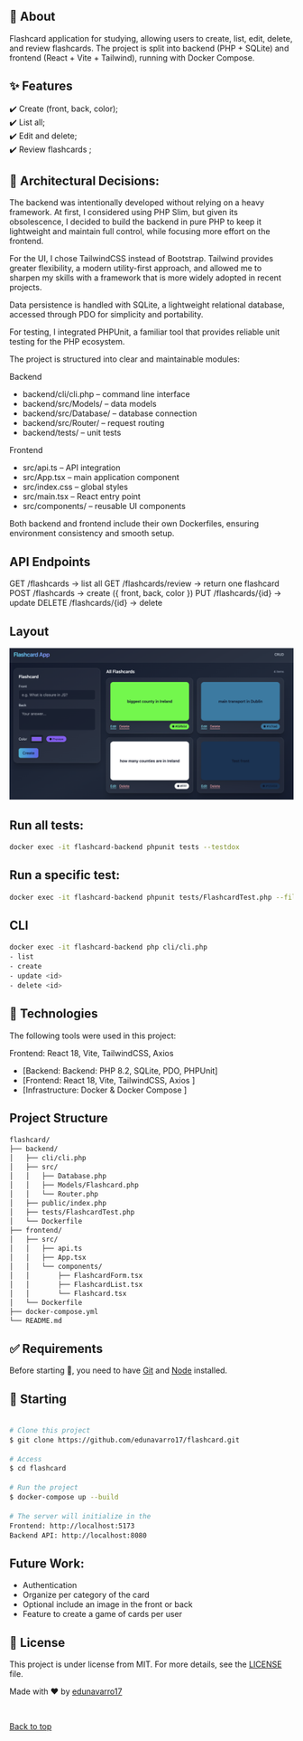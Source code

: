
## :dart: About ##


Flashcard application for studying, allowing users to create, list, edit, delete, and review flashcards.
The project is split into backend (PHP + SQLite) and frontend (React + Vite + Tailwind), running with Docker Compose.
## :sparkles: Features ##

:heavy_check_mark: Create (front, back, color);\
:heavy_check_mark: List all;\
:heavy_check_mark: Edit and delete;\
:heavy_check_mark: Review flashcards ;


## :memo: Architectural Decisions: 
The backend was intentionally developed without relying on a heavy framework. At first, I considered using PHP Slim, but given its obsolescence, I decided to build the backend in pure PHP to keep it lightweight and maintain full control, while focusing more effort on the frontend.

For the UI, I chose TailwindCSS instead of Bootstrap. Tailwind provides greater flexibility, a modern utility-first approach, and allowed me to sharpen my skills with a framework that is more widely adopted in recent projects.

Data persistence is handled with SQLite, a lightweight relational database, accessed through PDO for simplicity and portability.

For testing, I integrated PHPUnit, a familiar tool that provides reliable unit testing for the PHP ecosystem.

The project is structured into clear and maintainable modules:

Backend

- backend/cli/cli.php – command line interface
- backend/src/Models/ – data models
- backend/src/Database/ – database connection
- backend/src/Router/ – request routing
- backend/tests/ – unit tests

Frontend

- src/api.ts – API integration
- src/App.tsx – main application component
- src/index.css – global styles
- src/main.tsx – React entry point
- src/components/ – reusable UI components

Both backend and frontend include their own Dockerfiles, ensuring environment consistency and smooth setup.


## API Endpoints
GET /flashcards → list all
GET /flashcards/review → return one flashcard
POST /flashcards → create ({ front, back, color })
PUT /flashcards/{id} → update
DELETE /flashcards/{id} → delete

## Layout
![alt text](https://github.com/edunavarro17/flashcard/blob/main/flashcard.png)

## Run all tests:

```bash
docker exec -it flashcard-backend phpunit tests --testdox
```
## Run a specific test:

```bash
docker exec -it flashcard-backend phpunit tests/FlashcardTest.php --filter testCreateFlashcard --testdox
```

## CLI

```bash
docker exec -it flashcard-backend php cli/cli.php 
- list
- create
- update <id>
- delete <id>
```
## :rocket: Technologies ##

The following tools were used in this project:

Frontend: React 18, Vite, TailwindCSS, Axios
- [Backend: Backend: PHP 8.2, SQLite, PDO, PHPUnit]
- [Frontend: React 18, Vite, TailwindCSS, Axios
]
- [Infrastructure: Docker & Docker Compose
]

## Project Structure
```
flashcard/
├── backend/
│   ├── cli/cli.php
│   ├── src/
│   │   ├── Database.php
│   │   ├── Models/Flashcard.php
│   │   └── Router.php
│   ├── public/index.php
│   ├── tests/FlashcardTest.php
│   └── Dockerfile
├── frontend/
│   ├── src/
│   │   ├── api.ts
│   │   ├── App.tsx
│   │   └── components/
│   │       ├── FlashcardForm.tsx
│   │       ├── FlashcardList.tsx
│   │       └── Flashcard.tsx
│   └── Dockerfile
├── docker-compose.yml
└── README.md
```

## :white_check_mark: Requirements ##

Before starting :checkered_flag:, you need to have [Git](https://git-scm.com) and [Node](https://nodejs.org/en/) installed.

## :checkered_flag: Starting ##

```bash

# Clone this project
$ git clone https://github.com/edunavarro17/flashcard.git

# Access
$ cd flashcard

# Run the project
$ docker-compose up --build

# The server will initialize in the 
Frontend: http://localhost:5173
Backend API: http://localhost:8080
```
## Future Work:
- Authentication
- Organize per category of the card
- Optional include an image in the front or back
- Feature to create a game of cards per user

## :memo: License ##

This project is under license from MIT. For more details, see the [LICENSE](LICENSE) file.


Made with :heart: by <a href="https://github.com/edunavarro17" target="_blank">edunavarro17</a>

&#xa0;

<a href="#top">Back to top</a>